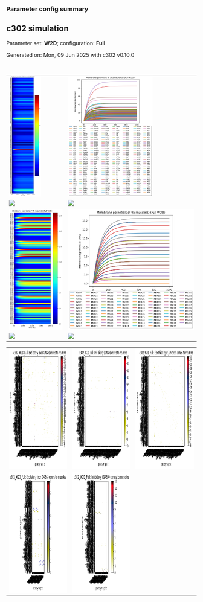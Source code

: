 ### Parameter config summary 
<h2>c302 simulation</h2>
<p>Parameter set: <b>W2D</b>; configuration: <b>Full</b></p>
<p>Generated on: Mon, 09 Jun 2025 with c302 v0.10.0</p><br/>
<table>

<tr>
  <td><a href="images/neurons_W2D_Full.png"><img alt=" " src="images/neurons_W2D_Full.png" height="320"/></a></td>
  <td><a href="images/traces_neuron_Full_W2D.png"><img alt=" " src="images/traces_neuron_Full_W2D.png" height="320"/></a></td>
</tr>

<tr>
  <td><a href="images/neuron_activity_W2D_Full.png"><img alt=" " src="images/neuron_activity_W2D_Full.png" height="320"/></a></td>
  <td><a href="images/traces_neuron_activity_Full_W2D.png"><img alt=" " src="images/traces_neuron_activity_Full_W2D.png" height="320"/></a></td>
</tr>

<tr>
  <td><a href="images/muscles_W2D_Full.png"><img alt=" " src="images/muscles_W2D_Full.png" height="320"/></a></td>
  <td><a href="images/traces_muscles_Full_W2D.png"><img alt=" " src="images/traces_muscles_Full_W2D.png" height="320"/></a></td>
</tr>

<tr>
  <td><a href="images/muscle_activity_W2D_Full.png"><img alt=" " src="images/muscle_activity_W2D_Full.png" height="320"/></a></td>
  <td><a href="images/traces_muscles_activity_Full_W2D.png"><img alt=" " src="images/traces_muscles_activity_Full_W2D.png" height="320"/></a></td>
</tr>
</table>
<table>

<tr><td><a href="images/c302_W2D_Full_exc_to_neurons.png"><img alt=" " src="images/c302_W2D_Full_exc_to_neurons.png" height="320"/></a></td>

  <td><a href="images/c302_W2D_Full_inh_to_neurons.png"><img alt=" " src="images/c302_W2D_Full_inh_to_neurons.png" height="320"/></a></td>

  <td><a href="images/c302_W2D_Full_elec_neurons_neurons.png"><img alt=" " src="images/c302_W2D_Full_elec_neurons_neurons.png" height="320"/></a></td></tr>

<tr><td><a href="images/c302_W2D_Full_exc_to_muscles.png"><img alt=" " src="images/c302_W2D_Full_exc_to_muscles.png" height="320"/></a></td>

  <td><a href="images/c302_W2D_Full_inh_to_muscles.png"><img alt=" " src="images/c302_W2D_Full_inh_to_muscles.png" height="320"/></a></td></tr>
</table>
